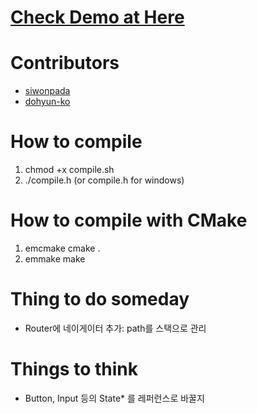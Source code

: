 # [Check Demo at Here](https://dutch-7cs.pages.dev)

# Contributors
- [siwonpada](https://github.com/siwonpada)
- [dohyun-ko](https://github.com/dohyun-ko)

# How to compile
1. chmod +x compile.sh
2. ./compile.h (or compile.h for windows)


# How to compile with CMake
1. emcmake cmake .
2. emmake make


# Thing to do someday
- Router에 네이게이터 추가: path를 스택으로 관리

# Things to think
- Button, Input 등의 State<T>* 를 레퍼런스로 바꿀지

